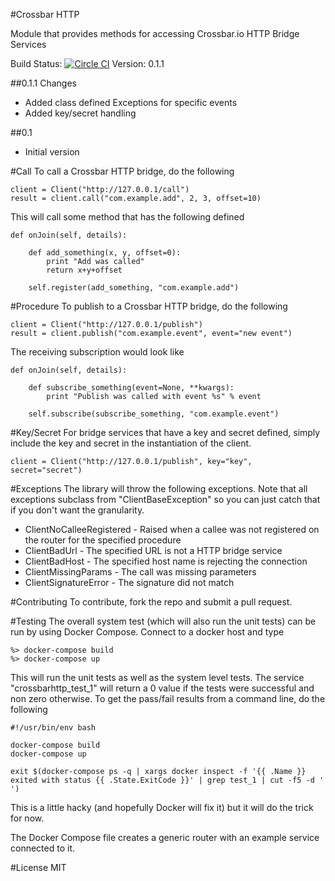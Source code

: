 #Crossbar HTTP

Module that provides methods for accessing Crossbar.io HTTP Bridge Services

Build Status: [![Circle CI](https://circleci.com/gh/thehq/python-crossbarhttp/tree/master.svg?style=svg)](https://circleci.com/gh/thehq/python-crossbarhttp/tree/master)
Version: 0.1.1

##0.1.1 Changes

  - Added class defined Exceptions for specific events
  - Added key/secret handling

##0.1

  - Initial version

#Call
To call a Crossbar HTTP bridge, do the following

    client = Client("http://127.0.0.1/call")
    result = client.call("com.example.add", 2, 3, offset=10)
    
This will call some method that has the following defined

    def onJoin(self, details):
        
        def add_something(x, y, offset=0):
            print "Add was called"
            return x+y+offset

        self.register(add_something, "com.example.add")
        
#Procedure
To publish to a Crossbar HTTP bridge, do the following

    client = Client("http://127.0.0.1/publish")
    result = client.publish("com.example.event", event="new event")
    
The receiving subscription would look like

    def onJoin(self, details):
        
        def subscribe_something(event=None, **kwargs):
            print "Publish was called with event %s" % event

        self.subscribe(subscribe_something, "com.example.event") 

#Key/Secret
For bridge services that have a key and secret defined, simply include the key and secret in the instantiation of the
client.

    client = Client("http://127.0.0.1/publish", key="key", secret="secret")

#Exceptions
The library will throw the following exceptions.  Note that all exceptions subclass from "ClientBaseException" so
you can just catch that if you don't want the granularity.

  - ClientNoCalleeRegistered - Raised when a callee was not registered on the router for the specified procedure
  - ClientBadUrl - The specified URL is not a HTTP bridge service
  - ClientBadHost - The specified host name is rejecting the connection
  - ClientMissingParams - The call was missing parameters
  - ClientSignatureError - The signature did not match

#Contributing
To contribute, fork the repo and submit a pull request.

#Testing
The overall system test (which will also run the unit tests) can be run by using Docker Compose.  Connect to a docker 
host and type

    %> docker-compose build
    %> docker-compose up
    
This will run the unit tests as well as the system level tests.  The service "crossbarhttp_test_1" will return a 0 value
if the tests were successful and non zero otherwise.  To get the pass/fail results from a command line, do the following

    #!/usr/bin/env bash
    
    docker-compose build
    docker-compose up
    
    exit $(docker-compose ps -q | xargs docker inspect -f '{{ .Name }} exited with status {{ .State.ExitCode }}' | grep test_1 | cut -f5 -d ' ')

This is a little hacky (and hopefully Docker will fix it) but it will do the trick for now.

The Docker Compose file creates a generic router with an example service connected to it.

#License
MIT
